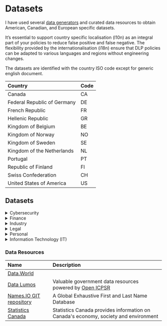 # Datasets

 I have used several [data generators](#KnownDataGenerators) and curated data resources to obtain American, Canadian, and European specific datasets.

It’s essential to support country specific localisation (l10n) as an integral part of your policies to reduce false positive and false negative. The flexibility provided by the internationalisation (i18n) ensure that DLP policies can be adapted to various languages and regions without engineering changes.

The datasets are identified with the country ISO code except for generic english document.

| Country   | Code |
| :-- |:-- | 
| Canada | CA |
| Federal Republic of Germany | DE |
| French Republic | FR |
| Hellenic Republic | GR |
| Kingdom of Belgium | BE |
| Kingdom of Norway| NO |
| Kingdom of Sweden| SE |
| Kingdom of the Netherlands | NL |
| Portugal | PT |
| Republic of Finland | FI |
| Swiss Confederation | CH |
| United States of America | US |

## Datasets

<details>
<summary>Cybersecurity</summary>
<br>
Items:
  * password/ shadow
  * ldap
  
Compliance:
  * To be defined
  
</details>
<details>
<summary>Finance</summary>
<br>
Items:
  * Credit card number (CCN)
  
Compliance:
  * PCI
  
</details>
<details>
<summary>Industry</summary>
<br>
Items:
  * [Pharmaceutical product documents by Brian Reid](https://c7solutions.com/2014/04/dlp-templates)
  * NDA
  
Compliance:
  * To be defined

#### Intellectual Property

  * https://www.gutenberg.org/ebooks/
  * https://openlibrary.org/explore
  
</details>
<details>
<summary>Legal</summary>
<br>
Items:
  * Contract
  * NDA
  
Compliance:
  * To be defined
  
</details>
<details>
<summary>Personal</summary>
<br>
Items:
  * PII
  * PHI
 
 
| File Name   | Description |
| :-- |:-- | 
|[lastName.US.txt](personal/lastName.US.txt)| Last names occurring 100 or more times from the [US Census Bureau (up to the year 2000)](https://www.census.gov/topics/population/genealogy/data/2000_surnames.html) Because of a 72-year restriction on access to the _full_ Census, the most recent year available is 1950, released on April 1, 2022. |

https://github.com/orgs/unitedstates

The datasets are identified with the [country ISO code](dataSets/README.md#Localization).

Compliance:
  * GDPR

</details>
<details>
<summary>Information Technology (IT)</summary>
<br>
Items:
  * [A list of free email provider domains](https://gist.github.com/tbrianjones/5992856) curated by [
T. Brian Jones](@tbrianjones)
  * ldap
  * code
  
  
Compliance:
  * To be defined
  
</details>


### Data Resources

| Name | Description| 
| :-- | :-- |
|[Data.World](https://data.world)|  |
|[Data Lumos](https://www.datalumos.org)| Valuable government data resources powered by [Open ICPSR](https://www.openicpsr.org/) |
|[Names.IO GIT repository](https://github.com/Debdut/names.io)| A Global Exhaustive First and Last Name Database |
|[Statistics Canada](https://www.statcan.gc.ca/)| Statistics Canada provides information on Canada's economy, society and environment |
